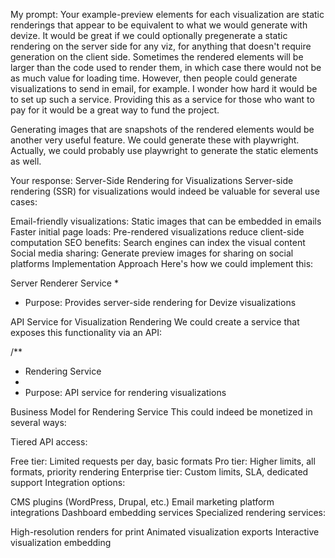 
My prompt:  Your example-preview elements for each visualization are static renderings that appear to be equivalent to what we would generate with devize.   It would be great if we could optionally pregenerate a static rendering on the server side for any viz, for anything that doesn't require generation on the client side.  Sometimes the rendered elements will be larger than the code used to render them, in which case there would not be as much value for loading time.  However, then people could generate visualizations to send in email, for example.   I wonder how hard it would be to set up such a service.  Providing this as a service for those who want to pay for it would be a great way to fund the project.

Generating images that are snapshots of the rendered elements would be another very useful feature.  We could generate these with playwright.  Actually, we could probably use playwright to generate the static elements as well.

Your response:
Server-Side Rendering for Visualizations
Server-side rendering (SSR) for visualizations would indeed be valuable for several use cases:

Email-friendly visualizations: Static images that can be embedded in emails
Faster initial page loads: Pre-rendered visualizations reduce client-side computation
SEO benefits: Search engines can index the visual content
Social media sharing: Generate preview images for sharing on social platforms
Implementation Approach
Here's how we could implement this:

Server Renderer Service
 *
 * Purpose: Provides server-side rendering for Devize visualizations

API Service for Visualization Rendering
We could create a service that exposes this functionality via an API:

/**
 * Rendering Service
 *
 * Purpose: API service for rendering visualizations


Business Model for Rendering Service
This could indeed be monetized in several ways:

Tiered API access:

Free tier: Limited requests per day, basic formats
Pro tier: Higher limits, all formats, priority rendering
Enterprise tier: Custom limits, SLA, dedicated support
Integration options:

CMS plugins (WordPress, Drupal, etc.)
Email marketing platform integrations
Dashboard embedding services
Specialized rendering services:

High-resolution renders for print
Animated visualization exports
Interactive visualization embedding
